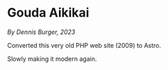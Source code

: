 # Gouda Aikikai

_By Dennis Burger, 2023_

Converted this very old PHP web site (2009) to Astro.

Slowly making it modern again.
